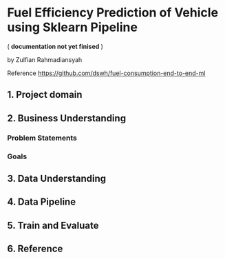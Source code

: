 # Fuel Efficiency Prediction of Vehicle using Sklearn Pipeline 

( **documentation not yet finised** )

by Zulfian Rahmadiansyah

Reference https://github.com/dswh/fuel-consumption-end-to-end-ml

## 1. Project domain

## 2. Business Understanding

### Problem Statements

### Goals

## 3. Data Understanding

## 4. Data Pipeline

## 5. Train and Evaluate

## 6. Reference

